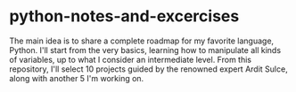 # python-notes-and-excercises
The main idea is to share a complete roadmap for my favorite language, Python. I'll start from the very basics, learning how to manipulate all kinds of variables, up to what I consider an intermediate level. From this repository, I'll select 10 projects guided by the renowned expert Ardit Sulce, along with another 5 I'm working on.

